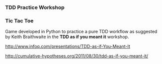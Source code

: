 ### TDD Practice Workshop

### Tic Tac Toe

Game developed in Python to practice a pure TDD workflow as suggested
by Keith Braithwaite in the __TDD as if you meant it__ workshop.

http://www.infoq.com/presentations/TDD-as-if-You-Meant-It

http://cumulative-hypotheses.org/2011/08/30/tdd-as-if-you-meant-it/

